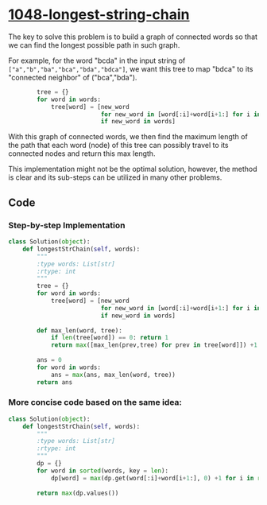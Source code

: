 # [1048-longest-string-chain](https://leetcode.com/problems/longest-string-chain/)

The key to solve this problem is to build a graph of connected words so that we can find the longest possible path in such graph.

For example, for the word "bcda" in the input string of `["a","b","ba","bca","bda","bdca"]`, we want this tree to map "bdca" to its "connected neighbor" of ("bca","bda").

```python
        tree = {}
        for word in words:
            tree[word] = [new_word 
                          for new_word in [word[:i]+word[i+1:] for i in range(len(word))]
                          if new_word in words]
```

With this graph of connected words, we then find the maximum length of the path that each word (node) of this tree can possibly travel to its connected nodes and return this max length.

This implementation might not be the optimal solution, however, the method is clear and its sub-steps can be utilized in many other problems.

## Code

### Step-by-step Implementation
```python
class Solution(object):
    def longestStrChain(self, words):
        """
        :type words: List[str]
        :rtype: int
        """
        tree = {}
        for word in words:
            tree[word] = [new_word 
                          for new_word in [word[:i]+word[i+1:] for i in range(len(word))]
                          if new_word in words]
        
        def max_len(word, tree):
            if len(tree[word]) == 0: return 1
            return max([max_len(prev,tree) for prev in tree[word]]) +1
        
        ans = 0
        for word in words:
            ans = max(ans, max_len(word, tree))
        return ans
```

### More concise code based on the same idea:

```python
class Solution(object):
    def longestStrChain(self, words):
        """
        :type words: List[str]
        :rtype: int
        """
        dp = {}
        for word in sorted(words, key = len):
            dp[word] = max(dp.get(word[:i]+word[i+1:], 0) +1 for i in range(len(word)))
        
        return max(dp.values())
```


